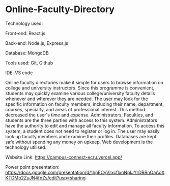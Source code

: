 # Online-Faculty-Directory

Technology used:

Front-end: React.js

Back-end: Node.js, Express.js

Database: MongoDB

Tools used: 
Git, Github

IDE: VS code

Online faculty directories make it simple for users to browse information on college and university instructors. Since this programme is convenient, students may quickly examine various college/university faculty details whenever and wherever they are needed. The user may look for the specific information on faculty members, including their name, department, courses, specialty, and areas of professional interest. This method decreased the user's time and expense. Administrators, Faculties, and students are the three parties with access to this system. Administrators have the authority to edit and manage all faculty information. To access this system, a student does not need to register or log in. The user may easily look up faculty members and examine their profiles. Databases are kept safe without spending any money on upkeep. Web development is the technology utilised. 

Website Link: https://campus-connect-ecru.vercel.app/

Power point presentation: https://docs.google.com/presentation/d/1hpECyVrxcflxnNpIJYrDBRnOaAoXKTDMo2ZuJN4fnZs/edit?usp=sharing
